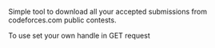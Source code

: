 Simple tool to download all your accepted submissions from codeforces.com public contests.
  
To use set your own handle in GET request
